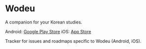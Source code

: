 Wodeu
=====
A companion for your Korean studies.

Android: [Google Play Store](https://play.google.com/store/apps/details?id=org.gimu.wodeuapp)
iOS: [App Store](https://itunes.apple.com/us/app/wodeu-learn-korean-by-reading/id1440377853?mt=8)

Tracker for issues and roadmaps specific to Wodeu (Android, iOS).
